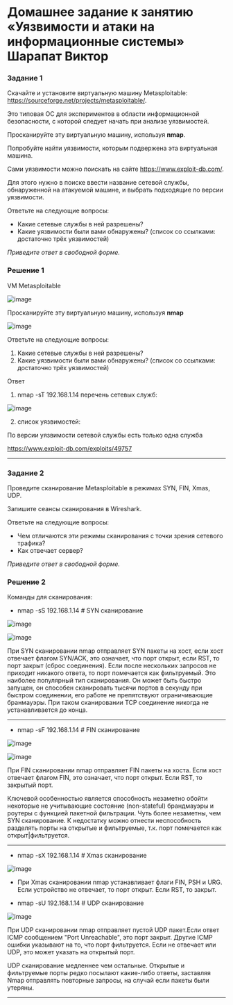 # Домашнее задание к занятию «Уязвимости и атаки на информационные системы» Шарапат Виктор

### Задание 1

Скачайте и установите виртуальную машину Metasploitable: https://sourceforge.net/projects/metasploitable/.

Это типовая ОС для экспериментов в области информационной безопасности, с которой следует начать при анализе уязвимостей.

Просканируйте эту виртуальную машину, используя **nmap**.

Попробуйте найти уязвимости, которым подвержена эта виртуальная машина.

Сами уязвимости можно поискать на сайте https://www.exploit-db.com/.

Для этого нужно в поиске ввести название сетевой службы, обнаруженной на атакуемой машине, и выбрать подходящие по версии уязвимости.

Ответьте на следующие вопросы:

- Какие сетевые службы в ней разрешены?
- Какие уязвимости были вами обнаружены? (список со ссылками: достаточно трёх уязвимостей)
  
*Приведите ответ в свободной форме.*  


### Решение 1
VM Metasploitable

![image](https://github.com/sharvik22/13-01.md/assets/136818757/62c1fabd-b79b-4551-b3b9-e2ea9b375e0e)

Просканируйте эту виртуальную машину, используя **nmap**

![image](https://github.com/sharvik22/13-01.md/assets/136818757/984d4ed6-968c-49d3-a647-028753997c2e)

Ответьте на следующие вопросы:
1) Какие сетевые службы в ней разрешены?
2) Какие уязвимости были вами обнаружены? (список со ссылками: достаточно трёх уязвимостей)
   
Ответ

1) nmap -sT 192.168.1.14
перечень сетевых служб:

![image](https://github.com/sharvik22/13-01.md/assets/136818757/13c9b08a-fb65-45aa-9444-4998d28ef8c5)

2) список уязвимостей:

По версии уязвимости сетевой службы есть только одна служба

https://www.exploit-db.com/exploits/49757

  

---


### Задание 2

Проведите сканирование Metasploitable в режимах SYN, FIN, Xmas, UDP.

Запишите сеансы сканирования в Wireshark.

Ответьте на следующие вопросы:

- Чем отличаются эти режимы сканирования с точки зрения сетевого трафика?
- Как отвечает сервер?

*Приведите ответ в свободной форме.*

### Решение 2

Команды для сканирования:

* nmap -sS 192.168.1.14  # SYN сканирование

![image](https://github.com/sharvik22/13-01.md/assets/136818757/29dcee03-5399-4006-bc5c-96f5fe79d51a)

![image](https://github.com/sharvik22/13-01.md/assets/136818757/b9935d2b-c79c-4559-a8da-09e7e353d0dc)

При SYN сканировании nmap отправляет SYN пакеты на хост, если хост отвечает флагом SYN/ACK, это означает, что порт открыт, если RST, то порт закрыт (сброс соединения).
Если после нескольких запросов не приходит никакого ответа, то порт помечается как фильтруемый.
Это наиболее популярный тип сканирования. Он может быть быстро запущен, он способен сканировать тысячи портов в секунду при быстром соединении, его работе не препятствуют ограничивающие бранмауэры.
При таком сканировании TCP соединение никогда не устанавливается до конца. 

---

* nmap -sF 192.168.1.14  # FIN сканирование

![image](https://github.com/sharvik22/13-01.md/assets/136818757/d168f568-2c32-43b4-b76f-23d6680c7f6f)

![image](https://github.com/sharvik22/13-01.md/assets/136818757/70dcc1b1-dcf4-4bae-9eef-c58b4763dcbe)

При FIN сканировании nmap отправляет FIN пакеты на хоста. Если хост отвечает флагом FIN, это означает, что порт открыт. Если RST, то закрытый порт.

Ключевой особенностью является способность незаметно обойти некоторые не учитывающие состояние (non-stateful) брандмауэры и роутеры с функцией пакетной фильтрации.
Чуть более незаметны, чем SYN сканирование. К недостатку можно отнести неспособность разделять порты на открытые и фильтруемые, т.к. порт помечается как открыт|фильтруется.

---

* nmap -sX 192.168.1.14  # Xmas сканирование

![image](https://github.com/sharvik22/13-01.md/assets/136818757/c6cf3688-60a8-4b85-a835-695366440fd6)

- При Xmas сканировании nmap устанавливает флаги FIN, PSH и URG. Если устройство не отвечает, то порт открыт. Если RST, то закрыт.


* nmap -sU 192.168.1.14  # UDP сканирование

![image](https://github.com/sharvik22/13-01.md/assets/136818757/f34187aa-6904-47ed-927a-009c355e70b0)

При UDP сканировании nmap отправляет пустой UDP пакет.Если ответ ICMP сообщением "Port Unreachable", это порт закрыт. Другие ICMP ошибки указывают на то, что порт фильтруется. Если не отвечает или UDP, это может указать на открытый порт.

UDP сканирование медленнее чем остальные.
Открытые и фильтруемые порты редко посылают какие-либо ответы, заставляя Nmap отправлять повторные запросы, на случай если пакеты были утеряны. 

---
